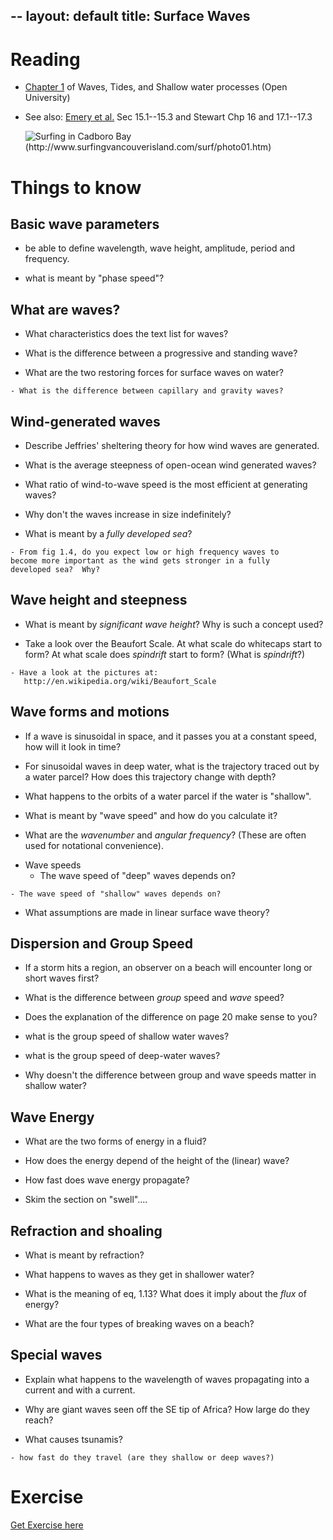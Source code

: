 --
layout: default
title: Surface Waves
--

# Reading
  - [Chapter 1](../../Readings/OUWavesChp1.pdf) of Waves, Tides, and Shallow water processes (Open
    University)
  - See also: [Emery et al.](../../DescPo/Merged.pdf) Sec 15.1--15.3  and Stewart Chp 16 and 17.1--17.3

       ![Surfing in Cadboro Bay (http://www.surfingvancouverisland.com/surf/photo01.htm)](../../figs/SurfCaddyBaySm.jpg)

# Things to know

## Basic wave parameters
  - be able to define wavelength, wave height, amplitude, period and
    frequency.  
<!-- ; wavelength is the space between crests.  -->
<!-- ; wave height is the vertical distance from crest to trough-->
<!-- ; amplitude is the vertical distance from resting to the peak.-->
<!-- ; period is how long the wave passing a stationary point takes to go-->
<!-- ; through one cycle.-->
<!-- ; frequency is 1/T, the period. -->
  - what is meant by "phase speed"?  
<!-- ; Phase speed is how fast individual crests move.  -->

## What are waves?  
  - What characteristics does the text list for waves?
<!-- ; - transmits energy or a disturbance from one part of the medium to-->
<!-- ; another.-->
<!-- ; - Doesn't necessarily move the medium-->
<!-- ; - wave form can stay the same.-->
<!-- ; - propagates with a constant speed. -->
  - What is the difference between a progressive and standing wave?
<!-- ; A standing wave can be thought of as two progressive waves-->
<!-- ; travelling in opposite directions.  -->
  - What are the two restoring forces for surface waves on water?
<!-- ; surface tension and gravity  -->
    - What is the difference between capillary and gravity waves?
<!-- ; capillary the restoring force is largely surface tension and gravity waves are gravity.-->

## Wind-generated waves
  - Describe Jeffries' sheltering theory for how wind waves are
    generated.  
<!-- ; The wind blows over the waves with the windward side getting more-->
<!-- ; force than the downwind side.  This piles the waves up further.  -->
  - What is the average steepness of open-ocean wind generated waves?
<!-- ; ~5:100, ie. about 20 times wider than high.  -->
  - What ratio of wind-to-wave speed is the most efficient at
    generating waves?
<!-- ; waves grow until they have a wave speed of about 1/3 the wind-->
<!-- ; speed.  the interaction at this speed is the most efficient.  -->
  - Why don't the waves increase in size indefinitely?  
<!-- ; energy dissipates via friction-->
<!-- ; energy dissipates via white capping (kind of the same).  -->
<!-- ; some energy goes into non-wave motions.  -->
  - What is meant by a *fully developed sea*?
<!-- ; It is a sea in which the energy put in by the wind is dissipated at-->
<!-- ; the same rate.    -->
    - From fig 1.4, do you expect low or high frequency waves to
    become more important as the wind gets stronger in a fully
    developed sea?  Why?
<!-- ; Low-frequency waves.  The wave height goes up, so does the-->
<!-- ; wavelength.  And these waves will have longer periods.  -->

## Wave height and steepness
  - What is meant by *significant wave height*?  Why is such a concept
    used?
<!-- ; Significant wave height is the height of the highest 1/3 of the-->
<!-- ; waves.  -->
  - Take a look over the Beaufort Scale.  At what scale do whitecaps
    start to form?  At what scale does *spindrift* start to form?  (What
    is *spindrift*?)
<!-- ; Whitecaps: scale 3.  Spindrift: scale 7.  -->
    - Have a look at the pictures at:
       http://en.wikipedia.org/wiki/Beaufort_Scale

## Wave forms and motions
  - If a wave is sinusoidal in space, and it passes you at a constant
    speed, how will it look in time?
<!-- ; It will also be sinusoidal...-->
  - For sinusoidal waves in deep water, what is the trajectory traced out by a water
    parcel?  How does this trajectory change with depth?
<!-- ; A circle.  -->
  - What happens to the orbits of a water parcel if the water is "shallow".
<!-- ; It becomes compressed at the bottom.  -->
  - What is meant by "wave speed" and how do you calculate it?  
<!-- ; It is the speed of individual crests past a point.  -->
  - What are the *wavenumber* and *angular frequency*?  (These are often
    used for notational convenience).
<!-- ; wavenumber = 2pi/wavelength.  angular frequency = 2pi/T-->
  - Wave speeds
    - The wave speed of "deep" waves depends on?
<!-- ; wavelength (c = sqrt(gL/2pi));-->
    - The wave speed of "shallow" waves depends on?
<!-- ; water depth (c = sqrt(gH))-->
  - What assumptions are made in linear surface wave theory?
<!-- ; waves are sinusoidal-->
<!-- ; amplitudes are small compared to wavelengths and depths-->
<!-- ; viscocity and surface tension small-->
<!-- ; Coriolis force and vorticity small-->
<!-- ; depth not changing-->
<!-- ; three-dimensionality is not important.-->

## Dispersion and Group Speed
  - If a storm hits a region, an observer on a beach will encounter
    long or short waves first?  
<!-- ; long waves-->
  - What is the difference between *group* speed and *wave* speed?
<!-- ; group speed is the speed that a packet of waves travels at.  It-->
<!-- ; tends to be slower than the speed that the crests travel at.  -->
  - Does the explanation of the difference on page 20 make sense to
    you?
<!-- ; SHOW IN CLASS.-->
  - what is the group speed of shallow water waves?
<!-- ; = sqrt(gH)-->
  - what is the group speed of deep-water waves?
<!-- ; = 1/2 sqrt(gL/(2\pi))-->
  - Why doesn't the difference between group and wave speeds matter in
    shallow water?
<!-- ; the phase speed doesn't change with wavelength, so all waves travel-->
<!-- ; at the same speed and there is no dispersion...-->


## Wave Energy
  - What are the two forms of energy in a fluid?
<!-- ; potential and kinetic...-->
  - How does the energy depend of the height of the (linear) wave?
<!-- ; H^2. -->
  - How fast does wave energy propagate?
<!-- ; with the group speed.   -->
  - Skim the section on "swell"....

## Refraction and shoaling
  - What is meant by refraction?   
<!-- ; As water gets shallower, the waves slow down, so waves tend to align-->
<!-- ; themselves with isobaths.-->
  - What happens to waves as they get in shallower water?
<!-- ; they slow down.    -->
  - What is the meaning of eq, 1.13?  What does it imply about the
    *flux* of energy?  
<!-- ; it means that the flux remains constant.-->
  - What are the four types of breaking waves on a beach?
<!-- ; Spilling-->
<!-- ; Plunging-->
<!-- ; Collapsing-->
<!-- ; Surging-->

## Special waves
  - Explain what happens to the wavelength of waves propagating into a
    current and with a current.  
<!-- ; It is compressed...-->
  - Why are giant waves seen off the SE tip of Africa? How large do
    they reach?
<!-- ; Strong waves from Southern Ocean encounter the Algulhuas current.-->
  - What causes tsunamis?  
<!-- ; earthquakes or landslides-->
    - how fast do they travel (are they shallow or deep waves?)
<!-- ; c = sqrt(hg) = 200 m/s (h = 4000 m);-->

# Exercise

[Get Exercise here](../ExerciseSurfaceWaves)

<!--

### Lab Demo?  
  - Try and make a lab demo of this?

### Things to show
  - Group speed with interfering projection.

### Activity
  - Explain swell map
   http://cdip.ucsd.edu/?nav=recent&sub=nowcast&xitem=monterey

Could also do bathy at Scripps.  Much more difficult.  


-->
